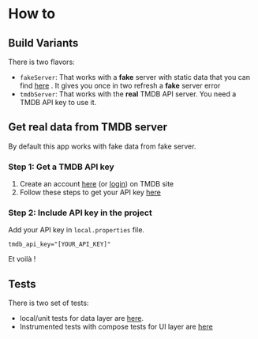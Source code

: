 # How to

## Build Variants
There is two flavors:
* `fakeServer`: That works with a **fake** server with static data that you can
  find [here](../../data/src/main/java/eu/benayoun/androidmoviedatabase/data/model/fake/FakeTmdbMovieListGenerator.kt)
  . It gives you once in two refresh a **fake** server error
* `tmdbServer`: That works with the **real** TMDB API server. You need a TMDB API key to use it.

## Get real data from TMDB server
By default this app works with fake data from fake server.

### Step 1: Get a TMDB API key
1. Create an account [here](https://www.themoviedb.org/signup) (or [login](https://www.themoviedb.org/login)) on TMDB site
2. Follow these steps to get your API key [here](https://developers.themoviedb.org/3/getting-started/introduction)

### Step 2: Include API key in the project

Add your API key in `local.properties` file.

```
tmdb_api_key="[YOUR_API_KEY]"
```

Et voilà !

## Tests

There is two set of tests:
* local/unit tests for data layer
  are [here](../../data/src/test/java/eu/benayoun/androidmoviedatabase/).
* Instrumented tests with compose tests for UI layer
  are [here](../../app/src/androidTest/java/eu/benayoun/androidmoviedatabase/ui/compose/screens/home/composables/)
 